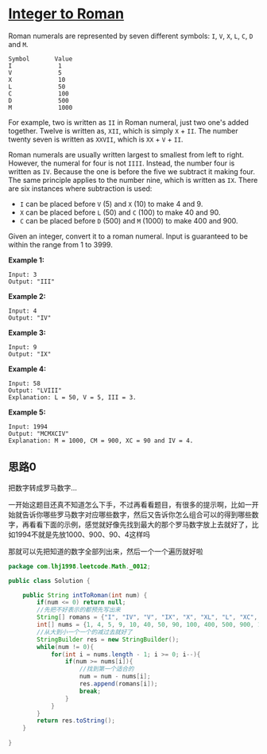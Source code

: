 # [Integer to Roman](https://leetcode.com/problems/integer-to-roman/)

Roman numerals are represented by seven different symbols: `I`, `V`, `X`, `L`, `C`, `D` and `M`.

```
Symbol       Value
I             1
V             5
X             10
L             50
C             100
D             500
M             1000
```

For example, two is written as `II` in Roman numeral, just two one's added together. Twelve is written as, `XII`, which is simply `X` + `II`. The number twenty seven is written as `XXVII`, which is `XX` + `V` + `II`.

Roman numerals are usually written largest to smallest from left to right. However, the numeral for four is not `IIII`. Instead, the number four is written as `IV`. Because the one is before the five we subtract it making four. The same principle applies to the number nine, which is written as `IX`. There are six instances where subtraction is used:

- `I` can be placed before `V` (5) and `X` (10) to make 4 and 9. 
- `X` can be placed before `L` (50) and `C` (100) to make 40 and 90. 
- `C` can be placed before `D` (500) and `M` (1000) to make 400 and 900.

Given an integer, convert it to a roman numeral. Input is guaranteed to be within the range from 1 to 3999.

**Example 1:**

```
Input: 3
Output: "III"
```

**Example 2:**

```
Input: 4
Output: "IV"
```

**Example 3:**

```
Input: 9
Output: "IX"
```

**Example 4:**

```
Input: 58
Output: "LVIII"
Explanation: L = 50, V = 5, III = 3.
```

**Example 5:**

```
Input: 1994
Output: "MCMXCIV"
Explanation: M = 1000, CM = 900, XC = 90 and IV = 4.
```

## 思路0

把数字转成罗马数字...

一开始这题目还真不知道怎么下手，不过再看看题目，有很多的提示啊，比如一开始就告诉你哪些罗马数字对应哪些数字，然后又告诉你怎么组合可以的得到哪些数字，再看看下面的示例，感觉就好像先找到最大的那个罗马数字放上去就好了，比如1994不就是先放1000、900、90、4这样吗

那就可以先把知道的数字全部列出来，然后一个一个遍历就好啦

```java
package com.lhj1998.leetcode.Math._0012;

public class Solution {

    public String intToRoman(int num) {
        if(num <= 0) return null;
        //先把不好表示的都预先写出来
        String[] romans = {"I", "IV", "V", "IX", "X", "XL", "L", "XC", "C", "CD", "D", "CM", "M"};
        int[] nums = {1, 4, 5, 9, 10, 40, 50, 90, 100, 400, 500, 900, 1000};
        //从大到小一个一个的减过去就好了
        StringBuilder res = new StringBuilder();
        while(num != 0){
            for(int i = nums.length - 1; i >= 0; i--){
                if(num >= nums[i]){
                    //找到第一个适合的
                    num = num - nums[i];
                    res.append(romans[i]);
                    break;
                }
            }
        }
        return res.toString();
    }
    
}

```

